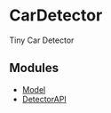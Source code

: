 # CarDetector
Tiny Car Detector

## Modules
- [Model](Model/README.md)
- [DetectorAPI](DetectorApi/README.md)


